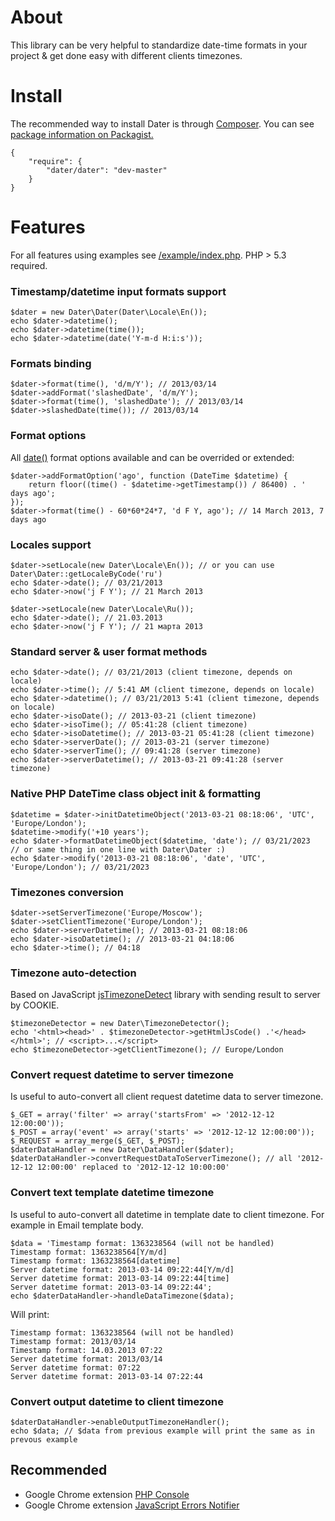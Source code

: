 # About

This library can be very helpful to standardize date-time formats in your project & get done easy with different clients timezones. 

# Install

The recommended way to install Dater is through [Composer](http://getcomposer.org).
You can see [package information on Packagist.](https://packagist.org/packages/dater/dater)

	{
		"require": {
			"dater/dater": "dev-master"
		}
	}

# Features

For all features using examples see [/example/index.php](https://github.com/barbushin/dater/blob/master/examples/index.php). PHP > 5.3 required.

### Timestamp/datetime input formats support

	$dater = new Dater\Dater(Dater\Locale\En());
	echo $dater->datetime();
	echo $dater->datetime(time());
	echo $dater->datetime(date('Y-m-d H:i:s'));
	
### Formats binding

	$dater->format(time(), 'd/m/Y'); // 2013/03/14
	$dater->addFormat('slashedDate', 'd/m/Y');
	$dater->format(time(), 'slashedDate'); // 2013/03/14
	$dater->slashedDate(time()); // 2013/03/14

### Format options

All [date()](http://php.net/date) format options available and can be overrided or extended:

	$dater->addFormatOption('ago', function (DateTime $datetime) {
		return floor((time() - $datetime->getTimestamp()) / 86400) . ' days ago';
	});
	$dater->format(time() - 60*60*24*7, 'd F Y, ago'); // 14 March 2013, 7 days ago

### Locales support

	$dater->setLocale(new Dater\Locale\En()); // or you can use Dater\Dater::getLocaleByCode('ru')
	echo $dater->date(); // 03/21/2013
	echo $dater->now('j F Y'); // 21 March 2013
	
	$dater->setLocale(new Dater\Locale\Ru());
	echo $dater->date(); // 21.03.2013
	echo $dater->now('j F Y'); // 21 марта 2013
	
### Standard server & user format methods

	echo $dater->date(); // 03/21/2013 (client timezone, depends on locale)
	echo $dater->time(); // 5:41 AM (client timezone, depends on locale)
	echo $dater->datetime(); // 03/21/2013 5:41 (client timezone, depends on locale)
	echo $dater->isoDate(); // 2013-03-21 (client timezone)
	echo $dater->isoTime(); // 05:41:28 (client timezone)
	echo $dater->isoDatetime(); // 2013-03-21 05:41:28 (client timezone)
	echo $dater->serverDate(); // 2013-03-21 (server timezone)
	echo $dater->serverTime(); // 09:41:28 (server timezone)
	echo $dater->serverDatetime(); // 2013-03-21 09:41:28 (server timezone)

### Native PHP DateTime class object init & formatting

	$datetime = $dater->initDatetimeObject('2013-03-21 08:18:06', 'UTC', 'Europe/London');
	$datetime->modify('+10 years');
	echo $dater->formatDatetimeObject($datetime, 'date'); // 03/21/2023
	// or same thing in one line with Dater\Dater :)
	echo $dater->modify('2013-03-21 08:18:06', 'date', 'UTC', 'Europe/London'); // 03/21/2023

### Timezones conversion

	$dater->setServerTimezone('Europe/Moscow');
	$dater->setClientTimezone('Europe/London');
	echo $dater->serverDatetime(); // 2013-03-21 08:18:06
	echo $dater->isoDatetime(); // 2013-03-21 04:18:06
	echo $dater->time(); // 04:18
	
### Timezone auto-detection

Based on JavaScript [jsTimezoneDetect](http://pellepim.bitbucket.org/jstz/) library with sending result to server by COOKIE.

	$timezoneDetector = new Dater\TimezoneDetector();
	echo '<html><head>' . $timezoneDetector->getHtmlJsCode() .'</head></html>'; // <script>...</script>
	echo $timezoneDetector->getClientTimezone(); // Europe/London
	
### Convert request datetime to server timezone

Is useful to auto-convert all client request datetime data to server timezone.

	$_GET = array('filter' => array('startsFrom' => '2012-12-12 12:00:00'));
	$_POST = array('event' => array('starts' => '2012-12-12 12:00:00'));
	$_REQUEST = array_merge($_GET, $_POST);
	$daterDataHandler = new Dater\DataHandler($dater);
	$daterDataHandler->convertRequestDataToServerTimezone(); // all '2012-12-12 12:00:00' replaced to '2012-12-12 10:00:00'

### Convert text template datetime timezone

Is useful to auto-convert all datetime in template date to client timezone. For example in Email template body.
	
	$data = 'Timestamp format: 1363238564 (will not be handled)
	Timestamp format: 1363238564[Y/m/d]
	Timestamp format: 1363238564[datetime]
	Server datetime format: 2013-03-14 09:22:44[Y/m/d]
	Server datetime format: 2013-03-14 09:22:44[time]
	Server datetime format: 2013-03-14 09:22:44';
	echo $daterDataHandler->handleDataTimezone($data); 
	
Will print:
	
	Timestamp format: 1363238564 (will not be handled)
	Timestamp format: 2013/03/14
	Timestamp format: 14.03.2013 07:22
	Server datetime format: 2013/03/14
	Server datetime format: 07:22
	Server datetime format: 2013-03-14 07:22:44
	
### Convert output datetime to client timezone
	
	$daterDataHandler->enableOutputTimezoneHandler();
	echo $data; // $data from previous example will print the same as in prevous example
	

## Recommended

* Google Chrome extension [PHP Console](http://goo.gl/b10YF)
* Google Chrome extension [JavaScript Errors Notifier](http://goo.gl/kNix9)
